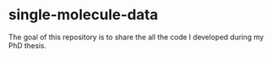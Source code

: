 # single-molecule-data
The goal of this repository is to share the all the code I developed during my PhD thesis. 

